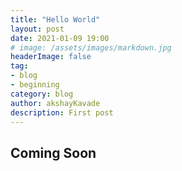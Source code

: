```yaml
---
title: "Hello World"
layout: post
date: 2021-01-09 19:00
# image: /assets/images/markdown.jpg
headerImage: false
tag:
- blog
- beginning
category: blog
author: akshayKavade
description: First post
---
```


## Coming Soon
